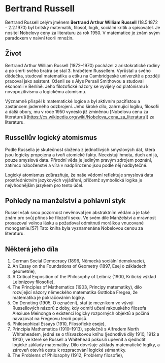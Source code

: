 # Bertrand Russell
Bertrand Russell celým jménem **Bertrand Arthur William Russell** (18.5.1872 - 2.2.1970) byl britský matematik, filosof, logik, sociální kritik a spisovatel. Je nositel Nobelovy ceny za literaturu za rok 1950. V matematice je znám svým paradoxem v naivní teorii množin.

## Život
Bertrand Arthur William Russell (1872–1970) pocházel z aristokratické rodiny a po smrti svého bratra se stal 3. hrabětem Russellem. Vyrůstal u svého dědečka, studoval matematiku a etiku na Cambridgeské univerzitě a později pracoval jako asistent. Oženil se s Alys Persall Smithovou a studoval ekonomii v Berlíně. Jeho filozofické názory se vyvíjely od platónismu k novopozitivismu a logickému atomismu. 

Významně přispěl k matematické logice a byl aktivním pacifistou a zastáncem jaderného odzbrojení. Jeho široké dílo, zahrnující logiku, filosofii a další obory, mu v roce 1950 vyneslo již zmíněnou [Nobelovu cenu za literaturu]((https://cs.wikipedia.org/wiki/Nobelova_cena_za_literaturu]) za literaturu.

## Russellův logický atomismus
Podle Russella je skutečnost složena z jednotlivých smyslových dat, která jsou logicky propojena a tvoří atomické fakty. Neexistují hmota, duch ani já, pouze smyslová data. Přírodní věda je jediným pravým zdrojem poznání, zatímco náboženství a víra v nadpřirozeno jsou podle něj nadbytečné. 

Logický atomismus zdůrazňuje, že naše vědomí reflektuje smyslová data prostřednictvím jazykových vyjádření, přičemž symbolická logika je nejvhodnějším jazykem pro tento účel.

## Pohledy na manželství a pohlavní styk
Russel však svou pozornost nevěnoval jen abstraktním vědám a je také znám pro svůj přínos ke filozofii sexu. Ve svém díle Manželství a mravnost prosazoval volnou lásku a požadoval odmítnutí morálkou vnucované monogamie.[57] Tato kniha byla vyznamenána Nobelovou cenou za literaturu.

## Některá jeho díla
1. German Social Democracy (1896, Německá sociální demokracie),
2. An Essay on the Foundations of Geometry (1897, Esej o základech geometrie),
3. A Critical Exposition of the Philosophy of Leibniz (1900, Kritický výklad Leibnizovy filosofie),
4. The Principles of Mathematics (1903, Principy matematiky), dílo rozvíjející názory německého matematika Gottloba Fregea, že matematika je pokračováním logiky.
5. On Denoting (1905, O označení), stať je mezníkem ve vývoji Russellových názorů z doby, kdy odmítl učení rakouského filosofa Alexiuse Meinonga o existenci logicky rozporných objektů a počíná navazovat na Fregeovu teorii popisů.
6. Philosophical Essays (1910, Filosofické eseje),
7. Principia Mathematica (1910–1913), společně s Alfredem North Whiteheadem, jedná se o třísvazkovou knihu (jednotlivé díly 1910, 1912 a 1913), ve které se Russell a Whitehead pokusili upevnit a sjednotit logické základy matematiky. Dílo dovršuje základy matematické logiky, a zároveň otevírá cestu k rozpracování logické sémantiky.
8. The Problems of Philosophy (1912, Problémy filosofie),
